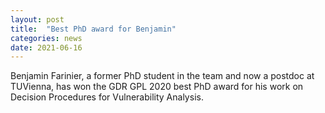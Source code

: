 ```yaml
---
layout: post
title:  "Best PhD award for Benjamin"
categories: news
date: 2021-06-16
---
```

Benjamin Farinier, a former PhD student in the team and now a postdoc at TUVienna, has won the GDR GPL 2020 best PhD award for his work on Decision Procedures for Vulnerability Analysis.
